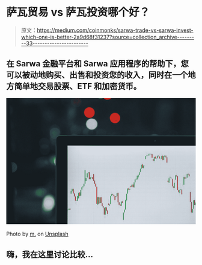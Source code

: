 # 萨瓦贸易 vs 萨瓦投资哪个好？

> 原文：<https://medium.com/coinmonks/sarwa-trade-vs-sarwa-invest-which-one-is-better-2a9d68f31237?source=collection_archive---------33----------------------->

## 在 Sarwa 金融平台和 Sarwa 应用程序的帮助下，您可以被动地购买、出售和投资您的收入，同时在一个地方简单地交易股票、ETF 和加密货币。

![](img/e75576f36c2db161de51edeaa9b94004.png)

Photo by [m.](https://unsplash.com/@m_____me?utm_source=medium&utm_medium=referral) on [Unsplash](https://unsplash.com?utm_source=medium&utm_medium=referral)

## 嗨，我在这里讨论比较…